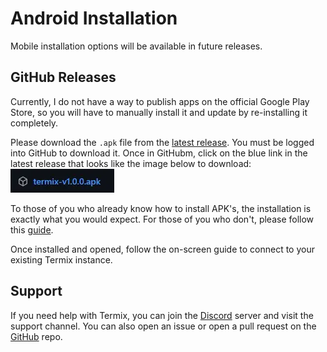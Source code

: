 # Android Installation

Mobile installation options will be available in future releases.

## GitHub Releases

Currently, I do not have a way to publish apps on the official Google Play Store, so you will have to manually install it and update by re-installing it completely.

Please download the `.apk` file from the [latest release](https://github.com/LukeGus/Termix-Mobile/releases). You must be logged into GitHub to download it. Once in GitHubm, click on the blue link in the latest release that looks like the image below to download:
![img.png](../../images/android-github-install.webp)

To those of you who already know how to install APK's, the installation is exactly what you would expect. For those of you who don't, please follow this [guide](https://www.lifewire.com/install-apk-on-android-4177185).

Once installed and opened, follow the on-screen guide to connect to your existing Termix instance.

## Support

If you need help with Termix, you can join the [Discord](https://discord.gg/jVQGdvHDrf) server and visit the support channel. You can also open an issue or open a pull request on the [GitHub](https://github.com/LukeGus/Termix/issues) repo.